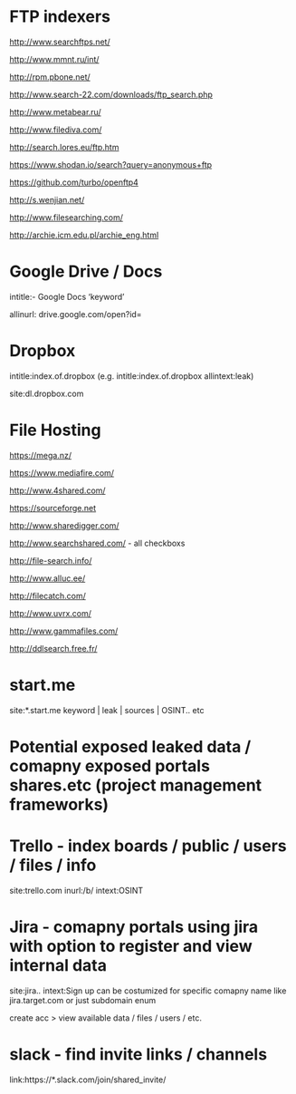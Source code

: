 # FTP indexers 
http://www.searchftps.net/

http://www.mmnt.ru/int/

http://rpm.pbone.net/

http://www.search-22.com/downloads/ftp_search.php

http://www.metabear.ru/

http://www.filediva.com/

http://search.lores.eu/ftp.htm 

https://www.shodan.io/search?query=anonymous+ftp 

https://github.com/turbo/openftp4

http://s.wenjian.net/ 

http://www.filesearching.com/

http://archie.icm.edu.pl/archie_eng.html

# Google Drive / Docs

intitle:- Google Docs ‘keyword’

allinurl: drive.google.com/open?id=

# Dropbox

intitle:index.of.dropbox  (e.g. intitle:index.of.dropbox allintext:leak) 

site:dl.dropbox.com


# File Hosting 
https://mega.nz/

https://www.mediafire.com/

http://www.4shared.com/

https://sourceforge.net

http://www.sharedigger.com/

http://www.searchshared.com/  - all checkboxs

http://file-search.info/

http://www.alluc.ee/

http://filecatch.com/

http://www.uvrx.com/

http://www.gammafiles.com/

http://ddlsearch.free.fr/


# start.me 

site:*.start.me keyword | leak | sources | OSINT.. etc 

# Potential exposed leaked data / comapny exposed portals shares.etc (project management frameworks) 

# Trello - index boards / public / users / files / info 
site:trello.com inurl:/b/ intext:OSINT 

# Jira - comapny portals using jira with option to register and view internal data 

site:jira.*.* intext:Sign up 
can be costumized for specific comapny name like jira.target.com or just subdomain enum 

create acc >  view available data / files / users / etc. 

# slack - find invite links / channels 

link:https://*.slack.com/join/shared_invite/ 





